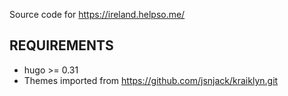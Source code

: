 Source code for https://ireland.helpso.me/

REQUIREMENTS
------------

* hugo >= 0.31
* Themes imported from <https://github.com/jsnjack/kraiklyn.git>

